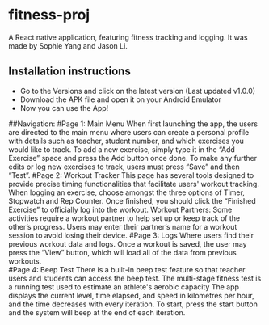 ﻿# fitness-proj

A React native application, featuring fitness tracking and logging. It was made by Sophie Yang and Jason Li.

## Installation instructions 
- Go to the Versions and click on the latest version (Last updated v1.0.0)
- Download the APK file and open it on your Android Emulator
- Now you can use the App!

##Navigation:
#Page 1: Main Menu
When first launching the app, the users are  directed to the main menu where users can create a personal profile with details such as teacher, student number, and which exercises you would like to track. To add a new exercise, simply type it in the “Add Exercise” space and press the Add button once done. To make any further edits or log new exercises to track, users must press “Save” and then “Test”. 
#Page 2: Workout Tracker
This page has several tools designed to provide precise timing functionalities that facilitate users' workout tracking. When logging an exercise, choose amongst the three options of Timer, Stopwatch and Rep Counter. Once finished, you should click the “Finished Exercise” to officially log into the workout. 
Workout Partners: Some activities require a workout partner to help set up or keep track of the other’s progress. Users may enter their partner’s name for a workout session to avoid losing their device. 
#Page 3: Logs
Where users find their previous workout data and logs. Once a workout is saved, the user may press the “View” button, which will load all of the data from previous workouts.  
#Page 4: Beep Test
There is a built-in beep test feature so that teacher users and students can access the beep test. The multi-stage fitness test is a running test used to estimate an athlete's aerobic capacity
The app displays the current level, time elapsed, and speed in kilometres per hour, and the time decreases with every iteration. To start, press the start button and the system will beep at the end of each iteration.




